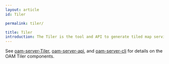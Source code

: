 ```yaml
---
layout: article
id: Tiler

permalink: tiler/

title: Tiler
introduction: The Tiler is the tool and API to generate tiled map service endpoints from OAM imagery.
---
```


See [oam-server-Tiler](https://github.com/hotosm/oam-server-tiler), [oam-server-api](https://github.com/hotosm/oam-server-api), and [oam-server-cli](https://github.com/hotosm/oam-server-cli) for details on the OAM Tiler components. 
